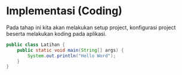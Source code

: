 # Implementasi (Coding) #

Pada tahap ini kita akan melakukan setup project, konfigurasi project beserta melakukan koding pada aplikasi.

```java
public class Latihan {
    public static void main(String[] args) {
        System.out.println("Hello Word");
    }
}
```
